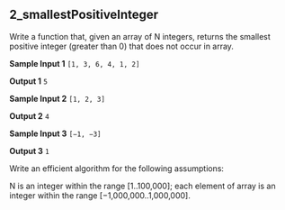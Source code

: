 ## 2_smallestPositiveInteger

Write a function that, given an array of N integers, returns the smallest positive integer (greater than 0) that does not occur in array.

**Sample Input 1** 
` [1, 3, 6, 4, 1, 2] `

**Output 1**
` 5 `

**Sample Input 2** 
` [1, 2, 3] `

**Output 2**
` 4 `

**Sample Input 3** 
` [−1, −3] `

**Output 3**
` 1 `

Write an efficient algorithm for the following assumptions:

N is an integer within the range [1..100,000];
each element of array is an integer within the range [−1,000,000..1,000,000].